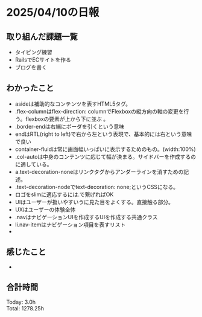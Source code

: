 # 2025/04/10の日報
## 取り組んだ課題一覧
* タイピング練習
*  RailsでECサイトを作る
*  ブログを書く
## わかったこと
*  asideは補助的なコンテンツを表すHTML5タグ。
*  .flex-columnはflex-direction: columnでFlexboxの縦方向の軸の変更を行う。flexboxの要素が上から下に並ぶ 。
*  .border-endは右端にボーダを引くという意味
  *  endはRTL(right to left)で右から左という表現で、基本的には右という意味で良い
*  container-fluidは常に画面幅いっぱいに表示するためのもの。(width:100%)
*  .col-autoは中身のコンテンツに応じて幅が決まる。サイドバーを作成するのに適している。
*  a.text-decoration-noneはリンクタグからアンダーラインを消すための記述。
  *  .text-decoration-nodeでtext-decoration: none;というCSSになる。
*  ロゴをslimに適応するには.で繋げればOK
*  UIはユーザーが扱いやすいうに見た目をよくする。直接触る部分。
*  UXはユーザーの体験全体
*  .navはナビゲーションUIを作成するUIを作成する共通クラス
*  li.nav-itemはナビゲーション項目を表すリスト
*  
## 感じたこと
* 
##  合計時間 
Today: 3.0h<br>
Total: 1278.25h
